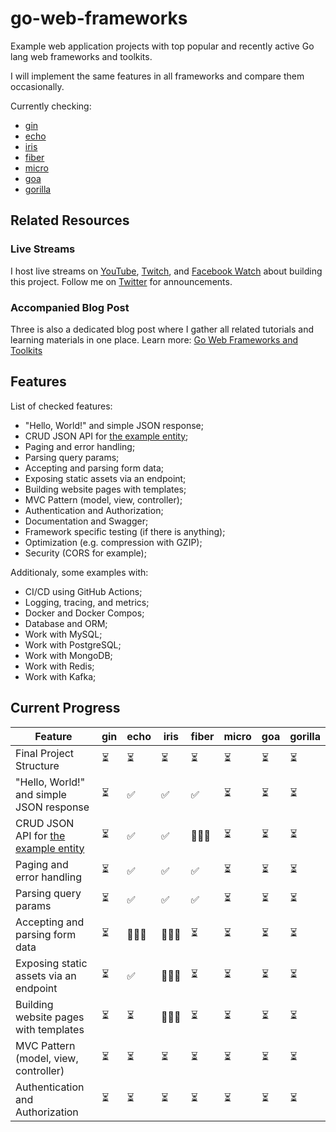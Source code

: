 # go-web-frameworks

Example web application projects with top popular and recently active Go lang web frameworks and toolkits.

I will implement the same features in all frameworks and compare them occasionally.

Currently checking:

- [gin](https://github.com/gin-gonic/gin)
- [echo](https://github.com/labstack/echo)
- [iris](https://github.com/kataras/iris)
- [fiber](https://github.com/gofiber/fiber)
- [micro](https://github.com/micro/micro)
- [goa](https://github.com/goadesign/goa)
- [gorilla](https://github.com/gorilla/)

## Related Resources

### Live Streams

I host live streams on [YouTube][codervlogger-youtube-live], [Twitch][codervlogger-twitch-live], and [Facebook Watch][codervlogger-facebook-live] about building this project. Follow me on [Twitter][codervlogger-twitter] for announcements.

### Accompanied Blog Post

Three is also a dedicated blog post where I gather all related tutorials and learning materials in one place. Learn more: [Go Web Frameworks and Toolkits][codervlogger-goweb]

## Features

List of checked features:

- "Hello, World!" and simple JSON response;
- CRUD JSON API for [the example entity][folder-pkg];
- Paging and error handling;
- Parsing query params;
- Accepting and parsing form data;
- Exposing static assets via an endpoint;
- Building website pages with templates;
- MVC Pattern (model, view, controller);
- Authentication and Authorization;
- Documentation and Swagger;
- Framework specific testing (if there is anything);
- Optimization (e.g. compression with GZIP);
- Security (CORS for example);

Additionaly, some examples with:
- CI/CD using GitHub Actions;
- Logging, tracing, and metrics;
- Docker and Docker Compos;
- Database and ORM;
- Work with MySQL;
- Work with PostgreSQL;
- Work with MongoDB;
- Work with Redis;
- Work with Kafka;

## Current Progress

| Feature                                            | gin | echo | iris | fiber | micro | goa | gorilla |
|----------------------------------------------------| --- | ---- | ---- | ----- | ----- | --- | ------- |
| Final Project Structure                            | ⏳  | ⏳   | ⏳   | ⏳     | ⏳    | ⏳   | ⏳      |
| "Hello, World!" and simple JSON response           | ⏳  | ✅   | ✅   | ✅     | ⏳    | ⏳   | ⏳      |
| CRUD JSON API for [the example entity][folder-pkg] | ⏳  | ✅   | ✅   | 👷🏼‍♂️     | ⏳    | ⏳   | ⏳      |
| Paging and error handling                          | ⏳  | ✅   | ✅   | ✅     | ⏳    | ⏳   | ⏳      |
| Parsing query params                               | ⏳  | ✅   | ✅   | ✅     | ⏳    | ⏳   | ⏳      |
| Accepting and parsing form data                    | ⏳  | 👷🏼‍♂️   | 👷🏼‍♂️   | ⏳     | ⏳    | ⏳   | ⏳      |
| Exposing static assets via an endpoint             | ⏳  | ✅   | 👷🏼‍♂️   | ⏳     | ⏳    | ⏳   | ⏳      |
| Building website pages with templates              | ⏳  | ⏳   | 👷🏼‍♂️   | ⏳     | ⏳    | ⏳   | ⏳      |
| MVC Pattern (model, view, controller)              | ⏳  | ⏳   | ⏳   | ⏳     | ⏳    | ⏳   | ⏳      |
| Authentication and Authorization                   | ⏳  | ⏳   | ⏳   | ⏳     | ⏳    | ⏳   | ⏳      |



[folder-pkg]: https://github.com/CoderVlogger/go-web-frameworks/tree/main/pkg "Shared package"
[codervlogger-goweb]: https://www.codervlogger.com/go-web-frameworks-and-toolkits/ "Go Web Frameworks and Toolkits"
[codervlogger-youtube-live]: https://www.youtube.com/channel/UCYsloGIkGmSzk2pw6yf6_Gw/live "YouTube"
[codervlogger-twitch-live]: https://www.twitch.tv/codervlogger "Twitch"
[codervlogger-facebook-live]: https://www.facebook.com/CoderVlogger/live_videos/ "Facebook Watch"
[codervlogger-twitter]: https://twitter.com/KenanBekk "Twitter"
